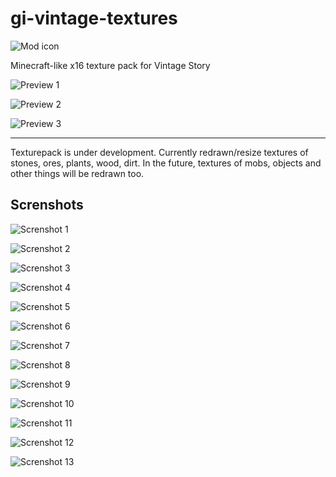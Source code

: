 # gi-vintage-textures

![Mod icon](/modicon.png)

Minecraft-like x16 texture pack for Vintage Story

![Preview 1](/.images/preview1.png)

![Preview 2](/.images/preview2.png)

![Preview 3](/.images/preview3.png)

---

Texturepack is under development. Currently redrawn/resize textures of stones, ores, plants, wood, dirt. In the future, textures of mobs, objects and other things will be redrawn too.

## Screnshots

![Screnshot 1](/.images/image(1).png)

![Screnshot 2](/.images/image(2).png)

![Screnshot 3](/.images/image(3).png)

![Screnshot 4](/.images/image(4).png)

![Screnshot 5](/.images/image(5).png)

![Screnshot 6](/.images/image(6).png)

![Screnshot 7](/.images/image(7).png)

![Screnshot 8](/.images/image(8).png)

![Screnshot 9](/.images/image(9).png)

![Screnshot 10](/.images/image(10).png)

![Screnshot 11](/.images/image(11).png)

![Screnshot 12](/.images/image(12).png)

![Screnshot 13](/.images/image(13).png)
